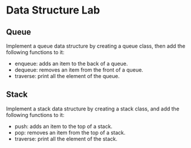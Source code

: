 # Data Structure Lab

## Queue
Implement a queue data structure by creating a queue class, then add the following functions to it:
* enqueue: adds an item to the back of a queue.
* dequeue: removes an item from the front of a queue.
* traverse: print all the element of the queue.


## Stack
Implement a stack data structure by creating a stack class, and add the following functions to it:
* push: adds an item to the top of a stack.
* pop: removes an item from the top of a stack.
* traverse: print all the element of the stack.
